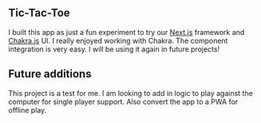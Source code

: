 ## Tic-Tac-Toe

I built this app as just a fun experiment to try our [Next.js](https://nextjs.org/) framework and [Chakra.js](https://chakra-ui.com/) UI. 
I really enjoyed working with Chakra. The component integration is very easy. I will be using it again in future projects!

## Future additions

This project is a test for me. I am looking to add in logic to play against the computer for single player support. Also convert the app to a PWA for offline play. 

